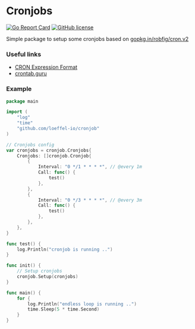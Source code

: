# Cronjobs

[![Go Report Card](https://goreportcard.com/badge/github.com/loeffel-io/cronjob)](https://goreportcard.com/report/github.com/loeffel-io/cronjob)
[![GitHub license](https://img.shields.io/github/license/Naereen/StrapDown.js.svg)](https://github.com/Naereen/StrapDown.js/blob/master/LICENSE)

Simple package to setup some cronjobs based on [gopkg.in/robfig/cron.v2](https://godoc.org/gopkg.in/robfig/cron.v2)

### Useful links

- [CRON Expression Format](https://godoc.org/gopkg.in/robfig/cron.v2#hdr-CRON_Expression_Format)
- [crontab.guru](https://crontab.guru)

### Example

```go
package main

import (
	"log"
	"time"
	"github.com/loeffel-io/cronjob"
)

// Cronjobs config
var cronjobs = cronjob.Cronjobs{
	Cronjobs: []cronjob.Cronjob{
		{
			Interval: "0 */1 * * * *", // @every 1m
			Call: func() {
				test()
			},
		},
		{
			Interval: "0 */3 * * * *", // @every 3m
			Call: func() {
				test()
			},
		},
	},
}

func test() {
	log.Println("cronjob is running ..")
}

func init() {
	// Setup cronjobs
	cronjob.Setup(cronjobs)
}

func main() {
	for {
		log.Println("endless loop is running ..")
		time.Sleep(5 * time.Second)
	}
}
```